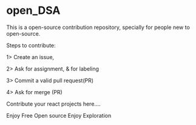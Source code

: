# open_DSA
This is a open-source contribution repository, specially for people new to open-source.

Steps to contribute:

1> Create an issue,

2> Ask for assignment, & for labeling

3> Commit a valid pull request(PR)

4> Ask for merge (PR)

Contribute your react projects here....

Enjoy Free Open source Enjoy Exploration

